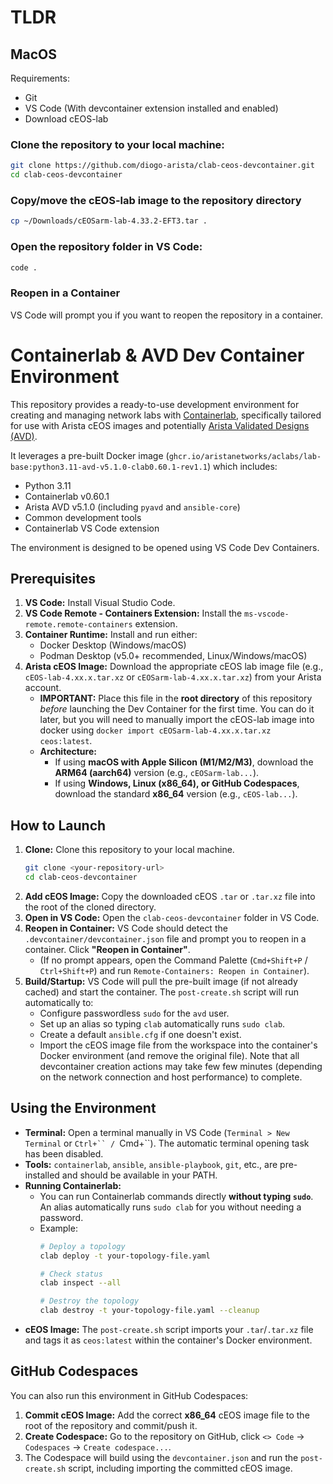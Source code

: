 # TLDR 

## MacOS
Requirements:
- Git
- VS Code (With devcontainer extension installed and enabled)
- Download cEOS-lab

### Clone the repository to your local machine:
```bash
git clone https://github.com/diogo-arista/clab-ceos-devcontainer.git
cd clab-ceos-devcontainer
```
### Copy/move the cEOS-lab image to the repository directory
```bash
cp ~/Downloads/cEOSarm-lab-4.33.2-EFT3.tar .
```
### Open the repository folder in VS Code:
```bash
code .
```
### Reopen in a Container
VS Code will prompt you if you want to reopen the repository in a container.
    
# Containerlab & AVD Dev Container Environment

This repository provides a ready-to-use development environment for creating and managing network labs with [Containerlab](https://containerlab.dev/), specifically tailored for use with Arista cEOS images and potentially [Arista Validated Designs (AVD)](https://avd.arista.com/).

It leverages a pre-built Docker image (`ghcr.io/aristanetworks/aclabs/lab-base:python3.11-avd-v5.1.0-clab0.60.1-rev1.1`) which includes:

* Python 3.11
* Containerlab v0.60.1
* Arista AVD v5.1.0 (including `pyavd` and `ansible-core`)
* Common development tools
* Containerlab VS Code extension

The environment is designed to be opened using VS Code Dev Containers.

## Prerequisites

1.  **VS Code:** Install Visual Studio Code.
2.  **VS Code Remote - Containers Extension:** Install the `ms-vscode-remote.remote-containers` extension.
3.  **Container Runtime:** Install and run either:
    * Docker Desktop (Windows/macOS)
    * Podman Desktop (v5.0+ recommended, Linux/Windows/macOS)
4.  **Arista cEOS Image:** Download the appropriate cEOS lab image file (e.g., `cEOS-lab-4.xx.x.tar.xz` or `cEOSarm-lab-4.xx.x.tar.xz`) from your Arista account.
    * **IMPORTANT:** Place this file in the **root directory** of this repository *before* launching the Dev Container for the first time. You can do it later, but you will need to manually import the cEOS-lab image into docker using `docker import cEOSarm-lab-4.xx.x.tar.xz ceos:latest`.
    * **Architecture:**
        * If using **macOS with Apple Silicon (M1/M2/M3)**, download the **ARM64 (aarch64)** version (e.g., `cEOSarm-lab...`).
        * If using **Windows, Linux (x86_64), or GitHub Codespaces**, download the standard **x86_64** version (e.g., `cEOS-lab...`).

## How to Launch

1.  **Clone:** Clone this repository to your local machine.
    ```bash
    git clone <your-repository-url>
    cd clab-ceos-devcontainer
    ```
2.  **Add cEOS Image:** Copy the downloaded cEOS `.tar` or `.tar.xz` file into the root of the cloned directory.
3.  **Open in VS Code:** Open the `clab-ceos-devcontainer` folder in VS Code.
4.  **Reopen in Container:** VS Code should detect the `.devcontainer/devcontainer.json` file and prompt you to reopen in a container. Click **"Reopen in Container"**.
    * (If no prompt appears, open the Command Palette (`Cmd+Shift+P` / `Ctrl+Shift+P`) and run `Remote-Containers: Reopen in Container`).
5.  **Build/Startup:** VS Code will pull the pre-built image (if not already cached) and start the container. The `post-create.sh` script will run automatically to:
    * Configure passwordless `sudo` for the `avd` user.
    * Set up an alias so typing `clab` automatically runs `sudo clab`.
    * Create a default `ansible.cfg` if one doesn't exist.
    * Import the cEOS image file from the workspace into the container's Docker environment (and remove the original file).
Note that all devcontainer creation actions may take few few minutes (depending on the network connection and host performance) to complete.

## Using the Environment

* **Terminal:** Open a terminal manually in VS Code (`Terminal > New Terminal` or `Ctrl+`` / `Cmd+``). The automatic terminal opening task has been disabled.
* **Tools:** `containerlab`, `ansible`, `ansible-playbook`, `git`, etc., are pre-installed and should be available in your PATH.
* **Running Containerlab:**
    * You can run Containerlab commands directly **without typing `sudo`**. An alias automatically runs `sudo clab` for you without needing a password.
    * Example:
        ```bash
        # Deploy a topology
        clab deploy -t your-topology-file.yaml

        # Check status
        clab inspect --all

        # Destroy the topology
        clab destroy -t your-topology-file.yaml --cleanup
        ```
* **cEOS Image:** The `post-create.sh` script imports your `.tar`/`.tar.xz` file and tags it as `ceos:latest` within the container's Docker environment.

## GitHub Codespaces

You can also run this environment in GitHub Codespaces:

1.  **Commit cEOS Image:** Add the correct **x86_64** cEOS image file to the root of the repository and commit/push it.
2.  **Create Codespace:** Go to the repository on GitHub, click `<> Code` -> `Codespaces` -> `Create codespace...`.
3.  The Codespace will build using the `devcontainer.json` and run the `post-create.sh` script, including importing the committed cEOS image.
